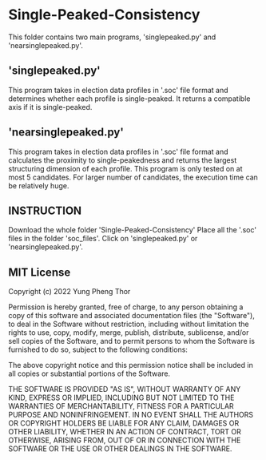# Single-Peaked-Consistency

This folder contains two main programs, 'singlepeaked.py' and 'nearsinglepeaked.py'. 

'singlepeaked.py'
------------------------------
This program takes in election data profiles in '.soc' file format and determines whether each profile is single-peaked. It returns a compatible axis if it is single-peaked. 

'nearsinglepeaked.py'
------------------------------
This program takes in election data profiles in '.soc' file format and calculates the proximity to single-peakedness and returns the largest structuring dimension of each profile. This program is only tested on at most 5 candidates. For larger number of candidates, the execution time can be relatively huge. 

INSTRUCTION
------------------------------
Download the whole folder 'Single-Peaked-Consistency' Place all the '.soc' files in the folder 'soc_files'. 
Click on 'singlepeaked.py' or 'nearsinglepeaked.py'. 

MIT License
------------------------------

Copyright (c) 2022 Yung Pheng Thor

Permission is hereby granted, free of charge, to any person obtaining a copy
of this software and associated documentation files (the "Software"), to deal
in the Software without restriction, including without limitation the rights
to use, copy, modify, merge, publish, distribute, sublicense, and/or sell
copies of the Software, and to permit persons to whom the Software is
furnished to do so, subject to the following conditions:

The above copyright notice and this permission notice shall be included in all
copies or substantial portions of the Software.

THE SOFTWARE IS PROVIDED "AS IS", WITHOUT WARRANTY OF ANY KIND, EXPRESS OR
IMPLIED, INCLUDING BUT NOT LIMITED TO THE WARRANTIES OF MERCHANTABILITY,
FITNESS FOR A PARTICULAR PURPOSE AND NONINFRINGEMENT. IN NO EVENT SHALL THE
AUTHORS OR COPYRIGHT HOLDERS BE LIABLE FOR ANY CLAIM, DAMAGES OR OTHER
LIABILITY, WHETHER IN AN ACTION OF CONTRACT, TORT OR OTHERWISE, ARISING FROM,
OUT OF OR IN CONNECTION WITH THE SOFTWARE OR THE USE OR OTHER DEALINGS IN THE
SOFTWARE.
